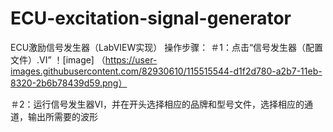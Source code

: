# ECU-excitation-signal-generator
ECU激励信号发生器（LabVIEW实现）
操作步骤：
＃1：点击“信号发生器（配置文件）.VI”
！[image] （https://user-images.githubusercontent.com/82930610/115515544-d1f2d780-a2b7-11eb-8320-2b6b78439d59.png）

＃2：运行信号发生器VI，并在开头选择相应的品牌和型号文件，选择相应的通道，输出所需要的波形

